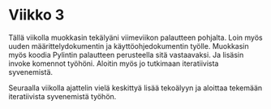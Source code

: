 # Viikko 3

Tällä viikolla muokkasin tekälyäni viimeviikon palautteen pohjalta. Loin myös uuden määrittelydokumentin ja käyttöohjedokumentin työlle. Muokkasin myös koodia Pylintin palautteen perusteella sitä vastaavaksi. Ja lisäsin invoke komennot työhöni. Aloitin myös jo tutkimaan iteratiivista syvenemistä.

Seuraalla viikolla ajattelin vielä keskittyä lisää tekoälyyn ja aloittaa tekemään iteratiivista syvenemistä työhön.